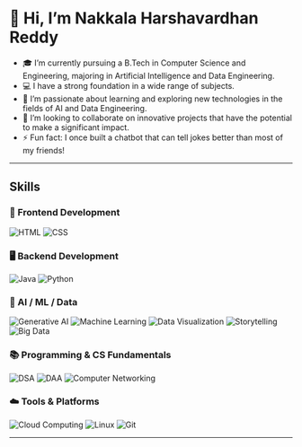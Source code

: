 
# 👋 Hi, I’m Nakkala Harshavardhan Reddy

- 🎓 I’m currently pursuing a B.Tech in Computer Science and Engineering, majoring in Artificial Intelligence and Data Engineering.
- 💻 I have a strong foundation in a wide range of subjects.
- 🌱 I’m passionate about learning and exploring new technologies in the fields of AI and Data Engineering.
- 🤝 I’m looking to collaborate on innovative projects that have the potential to make a significant impact.
- ⚡ Fun fact: I once built a chatbot that can tell jokes better than most of my friends!

---

## Skills

### 🎨 Frontend Development
![HTML](https://img.shields.io/badge/HTML5-E34F26?logo=html5&logoColor=white)
![CSS](https://img.shields.io/badge/CSS3-1572B6?logo=css3&logoColor=white)

### 🖥️ Backend Development
![Java](https://img.shields.io/badge/Java-007396?logo=java&logoColor=white)
![Python](https://img.shields.io/badge/Python-3776AB?logo=python&logoColor=white)

### 🧠 AI / ML / Data
![Generative AI](https://img.shields.io/badge/Generative%20AI-FF69B4?logo=openai&logoColor=white)
![Machine Learning](https://img.shields.io/badge/Machine%20Learning-00C853?logo=scikit-learn&logoColor=white)
![Data Visualization](https://img.shields.io/badge/Data%20Visualization-FFA000?logo=tableau&logoColor=white)
![Storytelling](https://img.shields.io/badge/Storytelling-FF7043?logo=chartdotjs&logoColor=white)
![Big Data](https://img.shields.io/badge/Big%20Data-FF6D00?logo=apachehadoop&logoColor=white)

### 📚 Programming & CS Fundamentals
![DSA](https://img.shields.io/badge/Data%20Structures%20&%20Algorithms-6A1B9A?logo=codeforces&logoColor=white)
![DAA](https://img.shields.io/badge/Design%20&%20Analysis%20of%20Algorithms-AB47BC?logo=geeksforgeeks&logoColor=white)
![Computer Networking](https://img.shields.io/badge/Computer%20Networking-00838F?logo=cisco&logoColor=white)

### ☁️ Tools & Platforms
![Cloud Computing](https://img.shields.io/badge/Cloud%20Computing-0277BD?logo=amazonaws&logoColor=white)
![Linux](https://img.shields.io/badge/Linux-FCC624?logo=linux&logoColor=black)
![Git](https://img.shields.io/badge/Git-F05032?logo=git&logoColor=white)

---

